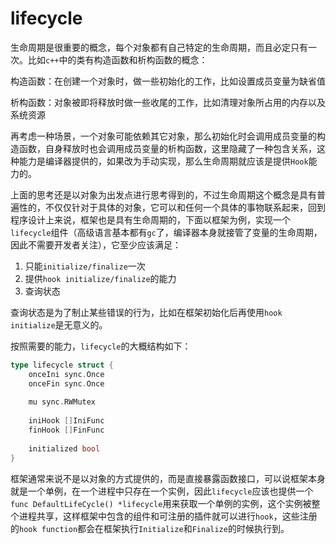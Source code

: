 # lifecycle

生命周期是很重要的概念，每个对象都有自己特定的生命周期，而且必定只有一次。比如`c++`中的类有构造函数和析构函数的概念：

构造函数：在创建一个对象时，做一些初始化的工作，比如设置成员变量为缺省值

析构函数：对象被即将释放时做一些收尾的工作，比如清理对象所占用的内存以及系统资源

再考虑一种场景，一个对象可能依赖其它对象，那么初始化时会调用成员变量的构造函数，自身释放时也会调用成员变量的析构函数，这里隐藏了一种包含关系，这种能力是编译器提供的，如果改为手动实现，那么生命周期就应该是提供`Hook`能力的。

上面的思考还是以对象为出发点进行思考得到的，不过生命周期这个概念是具有普遍性的，不仅仅针对于具体的对象，它可以和任何一个具体的事物联系起来，回到程序设计上来说，框架也是具有生命周期的，下面以框架为例，实现一个`lifecycle`组件（高级语言基本都有`gc`了，编译器本身就接管了变量的生命周期，因此不需要开发者关注），它至少应该满足：

1. 只能`initialize/finalize`一次
2. 提供`hook initialize/finalize`的能力
3. 查询状态

查询状态是为了制止某些错误的行为，比如在框架初始化后再使用`hook initialize`是无意义的。

按照需要的能力，`lifecycle`的大概结构如下：

```go
type lifecycle struct {
	onceIni sync.Once
	onceFin sync.Once
	
	mu sync.RWMutex
    
	iniHook []IniFunc
	finHook []FinFunc
	
    initialized bool
}
```

框架通常来说不是以对象的方式提供的，而是直接暴露函数接口，可以说框架本身就是一个单例，在一个进程中只存在一个实例，因此`lifecycle`应该也提供一个`func DefaultLifeCycle() *lifecycle`用来获取一个单例的实例，这个实例被整个进程共享，这样框架中包含的组件和可注册的插件就可以进行`hook`，这些注册的`hook function`都会在框架执行`Initialize`和`Finalize`的时候执行到。

